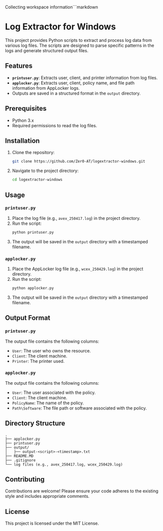 Collecting workspace information```markdown
# Log Extractor for Windows

This project provides Python scripts to extract and process log data from various log files. The scripts are designed to parse specific patterns in the logs and generate structured output files.

## Features

- **`printuser.py`**: Extracts user, client, and printer information from log files.
- **`applocker.py`**: Extracts user, client, policy name, and file path information from AppLocker logs.
- Outputs are saved in a structured format in the `output` directory.

## Prerequisites

- Python 3.x
- Required permissions to read the log files.

## Installation

1. Clone the repository:
   ```bash
   git clone https://github.com/Zer0-AT/logextractor-windows.git
   ```
2. Navigate to the project directory:
   ```bash
   cd logextractor-windows
   ```

## Usage

### `printuser.py`

1. Place the log file (e.g., `avex_250417.log`) in the project directory.
2. Run the script:
   ```bash
   python printuser.py
   ```
3. The output will be saved in the `output` directory with a timestamped filename.

### `applocker.py`

1. Place the AppLocker log file (e.g., `wcex_250429.log`) in the project directory.
2. Run the script:
   ```bash
   python applocker.py
   ```
3. The output will be saved in the `output` directory with a timestamped filename.

## Output Format

### `printuser.py`

The output file contains the following columns:
- `User`: The user who owns the resource.
- `Client`: The client machine.
- `Printer`: The printer used.

### `applocker.py`

The output file contains the following columns:
- `User`: The user associated with the policy.
- `Client`: The client machine.
- `PolicyName`: The name of the policy.
- `Path\Software`: The file path or software associated with the policy.

## Directory Structure

```
.
├── applocker.py
├── printuser.py
├── output/
│   ├── output-<script>-<timestamp>.txt
├── README.MD
├── .gitignore
└── log files (e.g., avex_250417.log, wcex_250429.log)
```

## Contributing

Contributions are welcome! Please ensure your code adheres to the existing style and includes appropriate comments.

## License

This project is licensed under the MIT License.
```